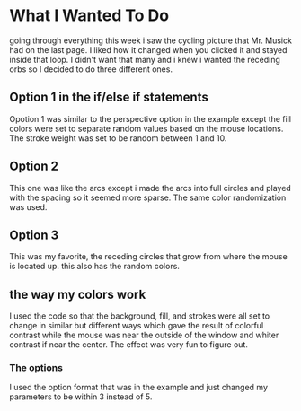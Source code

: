 # What I Wanted To Do
going through everything this week i saw the cycling picture that Mr. Musick had on the last page. I liked how it changed when you clicked it and stayed inside that loop. I didn't want that many and i knew i wanted the receding orbs so I decided to do three different ones.

## Option 1 in the if/else if statements
Opotion 1 was similar to the perspective option in the example except the fill colors were set to separate random values based on the mouse locations. The stroke weight was set to be random between 1 and 10.

## Option 2
This one was like the arcs except i made the arcs into full circles and played with the spacing so it seemed more sparse. The same color randomization was used.

## Option 3
This was my favorite, the receding circles that grow from where the mouse is located up. this also has the random colors.

## the way my colors work
I used the code so that the background, fill, and strokes were all set to change in similar but different ways which gave the result of colorful contrast while the mouse was near the outside of the window and whiter contrast if near the center. The effect was very fun to figure out.

### The options
I used the option format that was in the example and just changed my parameters to be within 3 instead of 5.
